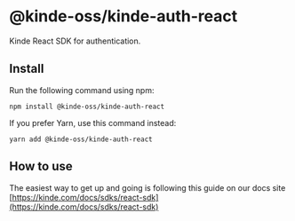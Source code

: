 # @kinde-oss/kinde-auth-react

Kinde React SDK for authentication.

## Install

Run the following command using npm:

```
npm install @kinde-oss/kinde-auth-react
```

If you prefer Yarn, use this command instead:

```
yarn add @kinde-oss/kinde-auth-react
```

## How to use

The easiest way to get up and going is following this guide on our docs site [https://kinde.com/docs/sdks/react-sdk](https://kinde.com/docs/sdks/react-sdk)
